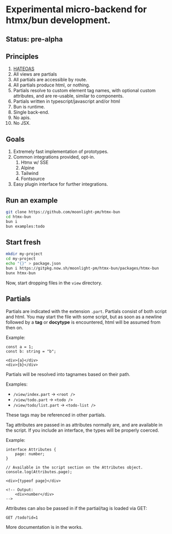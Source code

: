 # Experimental micro-backend for htmx/bun development.

## Status: pre-alpha

## Principles

1. [HATEOAS](https://htmx.org/essays/hateoas/)
1. All views are partials
1. All partials are accessible by route.
1. All partials produce html, or nothing.
1. Partials resolve to custom element tag names, with optional custom attributes, and are re-usable, similar to components.
1. Partials written in typescript/javascript and/or html
1. Bun is runtime.
1. Single back-end.
1. No apis.
1. No JSX.

## Goals

1. Extremely fast implementation of prototypes.
1. Common integrations provided, opt-in.
    1. Htmx w/ SSE
    1. Alpine
    1. Tailwind
    1. Fontsource
1. Easy plugin interface for further integrations.

## Run an example

```sh
git clone https://github.com/moonlight-pm/htmx-bun
cd htmx-bun
bun i
bun examples:todo
```

## Start fresh

```sh
mkdir my-project
cd my-project
echo "{}" > package.json
bun i https://gitpkg.now.sh/moonlight-pm/htmx-bun/packages/htmx-bun
bunx htmx-bun
```

Now, start dropping files in the `view` directory.

## Partials

Partials are indicated with the extension `.part`.  Partials consist of both script and html.  You may start the file with some script, but as soon as a newline followed by a **tag** or **docytype** is encountered, html will be assumed from then on.

Example:

```
const a = 1;
const b: string = "b";

<div>{a}</div>
<div>{b}</div>
```

Partials will be resolved into tagnames based on their path.

Examples:
- `/view/index.part` → `<root />`
- `/view/todo.part` → `<todo />`
- `/view/todo/list.part` → `<todo-list />`

These tags may be referenced in other partials.

Tag attributes are passed in as attributes normally are, and are available in the script.  If you include an interface, the types will be properly coerced.

Example:

```
interface Attributes {
    page: number;
}

// Available in the script section on the Attributes object.
console.log(Attributes.page);

<div>{typeof page}</div>

<!-- Output:
    <div>number</div>
-->
```

Attributes can also be passed in if the partial/tag is loaded via GET:

`GET /todo?id=1`

More documentation is in the works.
